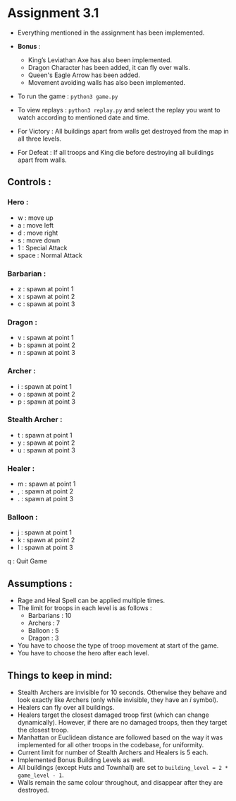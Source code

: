 # Assignment 3.1

- Everything mentioned in the assignment has been implemented.
- **Bonus** :
    - King’s Leviathan Axe has also been implemented.
    - Dragon Character has been added, it can fly over walls.
    - Queen's Eagle Arrow has been added.
    - Movement avoiding walls has also been implemented.

- To run the game : `python3 game.py`
- To view replays : `python3 replay.py`  and select the replay you want to watch according to mentioned date and time.
- For Victory : All buildings apart from walls get destroyed from the map in all three levels.
- For Defeat : If all troops and King die before destroying all buildings apart from walls.

## Controls :

### Hero :

- w : move up
- a : move left
- d : move right
- s : move down
- 1 : Special Attack
- space : Normal Attack

### Barbarian :

- z : spawn at point 1
- x : spawn at point 2
- c : spawn at point 3

### Dragon :

- v : spawn at point 1
- b : spawn at point 2
- n : spawn at point 3

### Archer :

- i : spawn at point 1
- o : spawn at point 2
- p : spawn at point 3

### Stealth Archer :

- t : spawn at point 1
- y : spawn at point 2
- u : spawn at point 3

### Healer :

- m : spawn at point 1
- , : spawn at point 2
- . : spawn at point 3

### Balloon :

- j : spawn at point 1
- k : spawn at point 2
- l : spawn at point 3

q : Quit Game

## Assumptions :

- Rage and Heal Spell can be applied multiple times.
- The limit for troops in each level is as follows :
    - Barbarians : 10
    - Archers : 7
    - Balloon : 5
    - Dragon : 3
- You have to choose the type of troop movement at start of the game.
- You have to choose the hero after each level.

## Things to keep in mind:

- Stealth Archers are invisible for 10 seconds. Otherwise they behave and look exactly like Archers (only while invisible, they have an _i_ symbol).
- Healers can fly over all buildings.
- Healers target the closest damaged troop first (which can change dynamically). However, if there are no damaged troops, then they target the closest troop.
- Manhattan or Euclidean distance are followed based on the way it was implemented for all other troops in the codebase, for uniformity.
- Current limit for number of Stealth Archers and Healers is 5 each.
- Implemented Bonus Building Levels as well.
- All buildings (except Huts and Townhall) are set to `building_level = 2 * game_level - 1`.
- Walls remain the same colour throughout, and disappear after they are destroyed.  